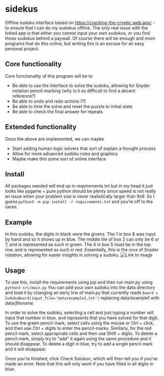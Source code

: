 # sidekus
Offline sudoku interface based on https://cracking-the-cryptic.web.app/ - to ensure that I can do my sudokus offline. The only real issue with the linked app is that either you cannot input your own sudokus, or you find those sudokus behind a paywall. Of course there will be enough and more programs that do this online, but writing this is an excuse for an easy personal project.

## Core functionality
Core functionality of this program will be to 
* Be able to use the interface to solve the sudoku, allowing for Snyder notation pencil-marking (why is it so difficult to find a decent reference?)
* Be able to undo and redo actions (?)
* Be able to time the solve and reset the puzzle to initial state
* Be able to check the final answer for repeats

## Extended functionality
Once the above are implemented, we can maybe
* Start adding human logic solvers that sort of explain a thought process
* Allow for more advanced sudoku rules and graphics
* Maybe make this some sort of online interface

## Install
All packages needed will end up in requirements.txt but in my head it just looks like pygame + pure python should be plenty since speed is not really an issue when your problem size is never realistically larger than 9x9. So I guess 
```python3 -m pip install -r requirements.txt```
 and you're off to the races.

 ## Example
 In this sudoku, the digits in black were the givens. The 1 in box 8 was input by hand and so it shows up in blue. The middle tile of box 2 can only be 6 or 7, and is represented as such in green. The 4 in box 5 must be in the top row, and is represented as such in red. Essentially, this is the crux of Snyder notation, allowing for easier insights in solving a sudoku. 
 ![Link to image](https://github.com/nimberledge/sidekus/blob/main/images/sideuk.png "Example Sudoku")

 ## Usage
 To use this, install the requirements using pip and then run main.py using 
 ```python3 src/main.py```
 You can add your own sudoku into the data directory and load it by changing an early line of main.py that currently reads 
 ```board = SudokuBoard(input_file='data/example1.txt')```
 replacing data/example1 with data/*filename*. 

 In order to solve the sudoku, selecting a cell and just typing a number will input that number in blue, and represents that you have solved for that digit. To use the green pencil-mark, select cells using the mouse or Ctrl + click, and then use Ctrl + digits to enter the pencil-marks. Similarly, for the red pencil mark, select appropriate cells and then use Shift + digits. To delete a pencil mark, simply try to "add" it again using the same procedure and it should disappear. To delete a digit in blue, try to add a single pencil mark and it will disappear.

 Once you're finished, click Check Solution, which will then tell you if you've made an error. Note that this will only work if you have filled in all digits in blue.
